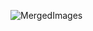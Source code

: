 ![MergedImages](https://user-images.githubusercontent.com/96253880/189649752-76ddf5cd-b50f-4b49-a877-a641aea85b33.png)






